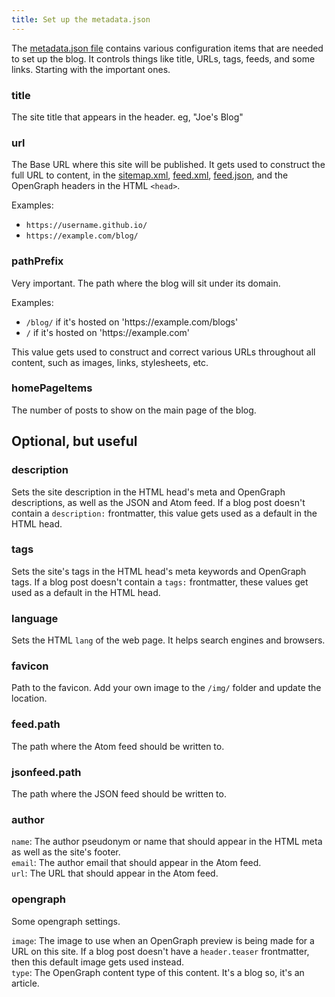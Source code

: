 ```yaml
---
title: Set up the metadata.json 
---
```


The [metadata.json file](https://github.com/mendhak/eleventy-mendhak-blog-theme/blob/main/_data/metadata.json) contains various configuration items that are needed to set up the blog. It controls things like title, URLs, tags, feeds, and some links. Starting with the important ones. 

### title

The site title that appears in the header. eg, "Joe's Blog"

### url

The Base URL where this site will be published. It gets used to construct the full URL to content, in the [sitemap.xml](/sitemap.xml), [feed.xml](/feed.xml), [feed.json](/feed.json), and the OpenGraph headers in the HTML `<head>`.  

Examples: 

* `https://username.github.io/` 
* `https://example.com/blog/`

### pathPrefix

Very important. The path where the blog will sit under its domain.  

Examples:

- `/blog/` if it's hosted on 'https:\//example.com/blogs'
- `/` if it's hosted on 'https:\//example.com'

This value gets used to construct and correct various URLs throughout all content, such as images, links, stylesheets, etc.  

### homePageItems

The number of posts to show on the main page of the blog.  


## Optional, but useful

### description

Sets the site description in the HTML head's meta and OpenGraph descriptions, as well as the JSON and Atom feed. 
If a blog post doesn't contain a `description:` frontmatter, this value gets used as a default in the HTML head. 


### tags

Sets the site's tags in the HTML head's meta keywords and OpenGraph tags. 
If a blog post doesn't contain a `tags:` frontmatter, these values get used as a default in the HTML head. 


### language

Sets the HTML `lang` of the web page. It helps search engines and browsers. 

### favicon

Path to the favicon.  Add your own image to the `/img/` folder and update the location. 


### feed.path

The path where the Atom feed should be written to. 

### jsonfeed.path

The path where the JSON feed should be written to. 

### author

`name`: The author pseudonym or name that should appear in the HTML meta as well as the site's footer.   
`email`: The author email that should appear in the Atom feed.  
`url`: The URL that should appear in the Atom feed.  

### opengraph

Some opengraph settings. 

`image`: The image to use when an OpenGraph preview is being made for a URL on this site.  If a blog post doesn't have a `header.teaser` frontmatter, then this default image gets used instead.  
`type`: The OpenGraph content type of this content.  It's a blog so, it's an article.  





